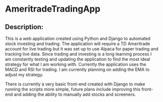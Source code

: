 # AmeritradeTradingApp

## Description:
This is a web application created using Python and Django to automated stock investing and trading. The application will require a TD Ameritrade account for live trading but it was set up to use Alpaca for paper trading and tracking live data. Since trading and investing is a long learning process I am constantly testing and updating the application to find the most ideal strategy for what I am working with. Currently the application uses the MACD and RSI for trading. I am currently planning on adding the EMA to adjust my strategy.

There is currently a very basic front-end created with Django to make running the scripts more simple, future plans include improving this front-end and adding the ability to manually add stocks and screeners.
